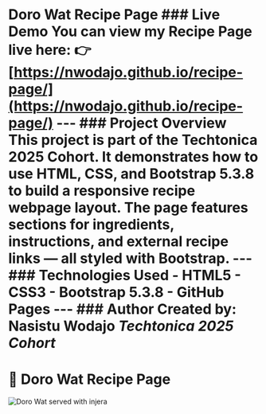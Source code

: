 
# Doro Wat Recipe Page ###  Live Demo You can view my Recipe Page live here: 👉 [https://nwodajo.github.io/recipe-page/](https://nwodajo.github.io/recipe-page/) --- ###  Project Overview This project is part of the **Techtonica 2025 Cohort**. It demonstrates how to use **HTML, CSS, and Bootstrap 5.3.8** to build a responsive recipe webpage layout. The page features sections for ingredients, instructions, and external recipe links — all styled with Bootstrap. --- ###  Technologies Used - HTML5 - CSS3 - Bootstrap 5.3.8 - GitHub Pages --- ###  Author **Created by:** Nasistu Wodajo  _Techtonica 2025 Cohort_
# 🍲 Doro Wat Recipe Page

![Doro Wat served with injera](./doro-wat.jpg)

